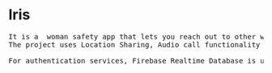 # Iris
<pre>
It is a  woman safety app that lets you reach out to other woman in case of emergency and sends your location on shaking.
The project uses Location Sharing, Audio call functionality and Authentication services.

For authentication services, Firebase Realtime Database is used.

</pre>
